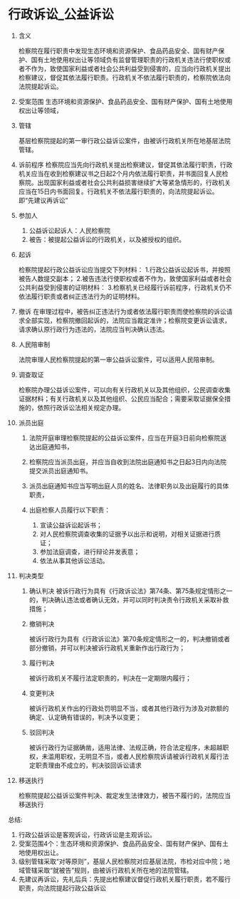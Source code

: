 # 行政诉讼_公益诉讼


1. 含义

    检察院在履行职责中发现生态环境和资源保护、食品药品安全、国有财产保护、国有土地使用权出让等领域负有监督管理职责的行政机关违法行使职权或者不作为，致使国家利益或者社会公共利益受到侵害的，应当向行政机关提出检察建议，督促其依法履行职责。行政机关不依法履行职责的，检察院依法向法院提起诉讼。


1. 受案范围
    生态环境和资源保护、食品药品安全、国有财产保护、国有土地使用权出让等领域，



1. 管辖

    基层检察院提起的第一审行政公益诉讼案件，由被诉行政机关所在地基层法院管辖。


1. 诉前程序
    检察院应当先向行政机关提出检察建议，督促其依法履行职责，行政机关应当在收到检察建议书之日起2个月内依法履行职责，并书面回复人民检察院。出现国家利益或者社会公共利益损害继续扩大等紧急情形的，行政机关应当在15日内书面回复。行政机关不依法履行职责的，向法院提起诉讼。即“先建议再诉讼”



1. 参加人
    1. 公益诉讼起诉人：人民检察院
    2. 被告：被提起公益诉讼的行政机关，以及被授权的组织。


1. 起诉

    检察院提起行政公益诉讼应当提交下列材料：
    1.行政公益诉讼起诉书，并按照被告人数提交副本；
    2.被告违法行使职权或者不作为，致使国家利益或者社会公共利益受到侵害的证明材料：
    3.检察机关已经履行诉前程序，行政机关仍不依法履行职责或者纠正违法行为的证明材料。


1. 撤诉
    在审理过程中，被告纠正违法行为或者依法履行职责而使检察院的诉讼请求全部实现，检察院撤回起诉的，法院应当裁定准许；检察院变更诉讼请求，请求确认原行政行为违法的，法院应当判决确认违法。


2. 人民陪审制

    法院审理人民检察院提起的第一审公益诉讼案件，可以适用人民陪审制。

3. 调查取证

    检察院办理公益诉讼案件，可以向有关行政机关以及其他组织，公民调查收集证据材料；有关行政机关以及其他组织、公民应当配合；需要采取证据保全措施的，依照行政诉讼法相关规定办理。

4. 派员出庭

    1. 法院开庭审理检察院提起的公益诉讼案件，应当在开庭3日前向检察院送达出庭通知书，
    2. 检察院应当派员出庭，并应当自收到法院出庭通知书之日起3日内向法院提交派员出庭通知书。
    3. 派员出庭通知书应当写明出庭人员的姓名、法律职务以及出庭履行的具体职责，
    4. 出庭检察人员履行以下职责：

        1. 宣读公益诉讼起诉书；
        2. 对人民检察院调查收集的证据予以出示和说明，对相关证据进行质证；
        3. 参加法庭调查，进行辩论并发表意；
        4. 依法从事其他诉讼活动。


1. 判决类型

    1. 确认判决
        被诉行政行为具有《行政诉讼法》第74条、第75条规定情形之一的，判决确认违法或者确认无效，并可以同时判决责令行政机关采取补救措施；



    1. 撤销判决

        被诉行政行为具有《行政诉讼法》第70条规定情形之一的，判决撤销或者部分撤销，并可以判决被诉行政机关重新作出行政行为；


    1. 履行判决


        被诉行政机关不履行法定职责的，判决在一定期限内履行；

    1. 变更判决

        被诉行政机关作出的行政处罚明显不当，或者其他行政行为涉及对款额的确定、认定确有错误的，判决予以变更；


    1. 驳回判决

        被诉行政行为证据确凿，适用法律、法规正确，符合法定程序，未超越职权，未滥用职权，无明显不当，或者人民检察院诉请被诉行政机关履行法定职责理由不成立的，判决驳回诉讼请求


2. 移送执行


    检察院提起公益诉讼案件判决、裁定发生法律效力，被告不履行的，法院应当移送执行


总结:

1. 行政公益诉讼是客观诉讼，行政诉讼是主观诉讼。
2. 受案范围4个：生态环境和资源保护、食品药品安全、国有财产保护、国有土地使用权出让。
3. 级别管辖采取“对等原则”，基层人民检察院对应基层法院，市检对应中院；地域管辖采取“就被告”规则，由被诉行政机关所在地的法院管辖。
4. 先建议再诉讼，先礼后兵：先提出检察建议督促行政机关履行职责，若不履行职责，向法院提起行政公益诉讼

